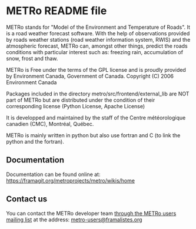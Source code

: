 # METRo README file

METRo stands for "Model of the Environment and Temperature of Roads".
It is a road weather forecast software. With the help of observations 
provided by roads weather stations (road weather information system, RWIS) 
and the atmospheric forecast, METRo can, amongst other things, predict 
the roads conditions with particular interest such as: freezing rain, 
accumulation of snow, frost and thaw. 

METRo is Free under the terms of the GPL license and is proudly provided by Environment Canada, Government of Canada.
Copyright (C) 2006 Environment Canada

Packages included in the directory metro/src/frontend/external_lib are NOT part 
of METRo but are distributed under the condition of their corresponding license (Python License, Apache License)

It is developped and maintained by the staff of the Centre météorologique 
canadien (CMC), Montréal, Québec.

METRo is mainly written in python but also use fortran and C (to link the python 
and the fortran). 


## Documentation 

Documentation can be found online at:
https://framagit.org/metroprojects/metro/wikis/home

## Contact us 

You can contact the METRo developer team [through the METRo users mailing list](https://framalistes.org/sympa/info/metro-users) at the address: 
[metro-users@framalistes.org](mailto:metro-users@framalistes.org)
